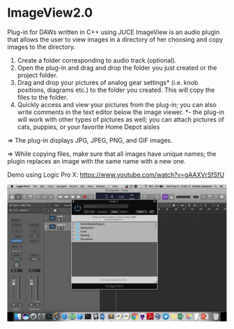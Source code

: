 # ImageView2.0
Plug-in for DAWs written in C++ using JUCE
ImageView is an audio plugin that allows the user to view images in a directory of her choosing and copy images to the directory. 

1. Create a folder corresponding to audio track (optional).
2. Open the plug-in and drag and drop the folder you just created or the project folder.
3. Drag and drop your pictures of analog gear settings* (i.e. knob positions, diagrams etc.) to the folder you created. This will copy the files to the folder.
4. Quickly access and view your pictures from the plug-in; you can also write comments in the text editor below the image viewer.
*- the plug-in will work with other types of pictures as well; you can attach pictures of cats, puppies, or your favorite Home Depot aisles

=> The plug-in displays JPG, JPEG, PNG, and GIF images.

=> While copying files, make sure that all images have unique names; the plugin replaces an image with the same name with a new one.

Demo using Logic Pro X: https://www.youtube.com/watch?v=gAAXVrSfSfU

<img src="ImageView2.0_1.png" alt="imageview">
